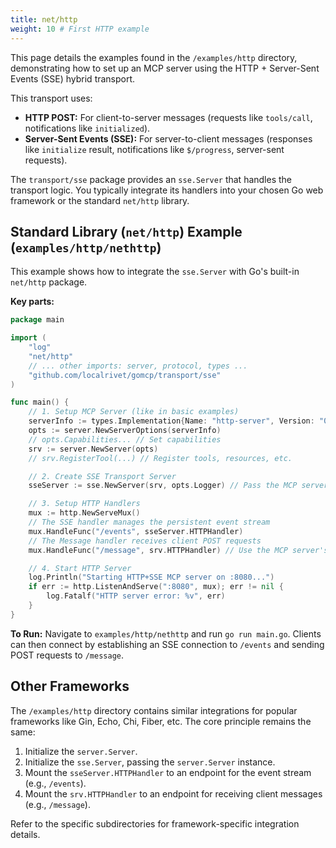```yaml
---
title: net/http
weight: 10 # First HTTP example
---
```


This page details the examples found in the `/examples/http` directory, demonstrating how to set up an MCP server using the HTTP + Server-Sent Events (SSE) hybrid transport.

This transport uses:

- **HTTP POST:** For client-to-server messages (requests like `tools/call`, notifications like `initialized`).
- **Server-Sent Events (SSE):** For server-to-client messages (responses like `initialize` result, notifications like `$/progress`, server-sent requests).

The `transport/sse` package provides an `sse.Server` that handles the transport logic. You typically integrate its handlers into your chosen Go web framework or the standard `net/http` library.

## Standard Library (`net/http`) Example (`examples/http/nethttp`)

This example shows how to integrate the `sse.Server` with Go's built-in `net/http` package.

**Key parts:**

```go
package main

import (
	"log"
	"net/http"
	// ... other imports: server, protocol, types ...
	"github.com/localrivet/gomcp/transport/sse"
)

func main() {
	// 1. Setup MCP Server (like in basic examples)
	serverInfo := types.Implementation{Name: "http-server", Version: "0.1.0"}
	opts := server.NewServerOptions(serverInfo)
	// opts.Capabilities... // Set capabilities
	srv := server.NewServer(opts)
	// srv.RegisterTool(...) // Register tools, resources, etc.

	// 2. Create SSE Transport Server
	sseServer := sse.NewServer(srv, opts.Logger) // Pass the MCP server instance

	// 3. Setup HTTP Handlers
	mux := http.NewServeMux()
	// The SSE handler manages the persistent event stream
	mux.HandleFunc("/events", sseServer.HTTPHandler)
	// The Message handler receives client POST requests
	mux.HandleFunc("/message", srv.HTTPHandler) // Use the MCP server's handler

	// 4. Start HTTP Server
	log.Println("Starting HTTP+SSE MCP server on :8080...")
	if err := http.ListenAndServe(":8080", mux); err != nil {
		log.Fatalf("HTTP server error: %v", err)
	}
}
```

**To Run:** Navigate to `examples/http/nethttp` and run `go run main.go`. Clients can then connect by establishing an SSE connection to `/events` and sending POST requests to `/message`.

## Other Frameworks

The `/examples/http` directory contains similar integrations for popular frameworks like Gin, Echo, Chi, Fiber, etc. The core principle remains the same:

1. Initialize the `server.Server`.
2. Initialize the `sse.Server`, passing the `server.Server` instance.
3. Mount the `sseServer.HTTPHandler` to an endpoint for the event stream (e.g., `/events`).
4. Mount the `srv.HTTPHandler` to an endpoint for receiving client messages (e.g., `/message`).

Refer to the specific subdirectories for framework-specific integration details.
